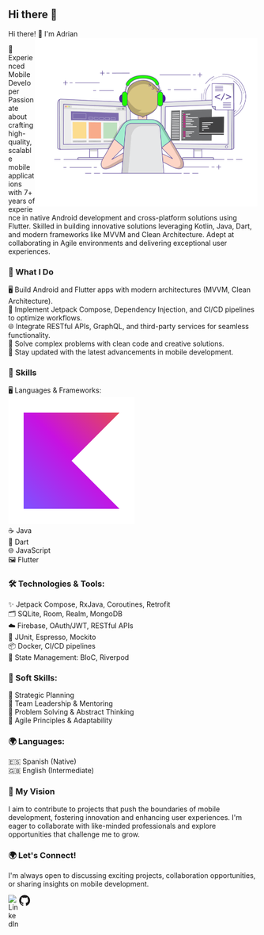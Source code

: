 ## Hi there 👋

Hi there! 👋 I'm Adrian
<img align="right" alt="GIF" src="https://github.com/a7asoft/a7asoft/blob/d564791b1a6b924236e2c2011c8542020e815797/assets/coding-freak.gif" width="450" height="340" />

🚀 Experienced Mobile Developer
Passionate about crafting high-quality, scalable mobile applications with 7+ years of experience in native Android development and cross-platform solutions using Flutter. Skilled in building innovative solutions leveraging Kotlin, Java, Dart, and modern frameworks like MVVM and Clean Architecture. Adept at collaborating in Agile environments and delivering exceptional user experiences.

### 🎯 What I Do  
🖥️ Build Android and Flutter apps with modern architectures (MVVM, Clean Architecture).  
🚀 Implement Jetpack Compose, Dependency Injection, and CI/CD pipelines to optimize workflows.  
🌐 Integrate RESTful APIs, GraphQL, and third-party services for seamless functionality.  
🔧 Solve complex problems with clean code and creative solutions.  
🌱 Stay updated with the latest advancements in mobile development.  


### 🔧 Skills  
🖥️ Languages & Frameworks:  
![Kotlin Logo](https://raw.githubusercontent.com/devicons/devicon/master/icons/kotlin/kotlin-original.svg)  
☕ Java  
🎯 Dart  
🌐 JavaScript  
🖼️ Flutter  


### 🛠️ Technologies & Tools:  
✨ Jetpack Compose, RxJava, Coroutines, Retrofit  
🗂️ SQLite, Room, Realm, MongoDB  
☁️ Firebase, OAuth/JWT, RESTful APIs  
🧪 JUnit, Espresso, Mockito  
📦 Docker, CI/CD pipelines  
🔧 State Management: BloC, Riverpod  

### 🧠 Soft Skills:  
🎯 Strategic Planning  
👥 Team Leadership & Mentoring  
🧩 Problem Solving & Abstract Thinking  
🔄 Agile Principles & Adaptability  

### 🌍 Languages:  
🇪🇸 Spanish (Native)  
🇬🇧 English (Intermediate)  

### 🎯 My Vision  
I aim to contribute to projects that push the boundaries of mobile development, fostering innovation and enhancing user experiences. I'm eager to collaborate with like-minded professionals and explore opportunities that challenge me to grow.  

### 🌍 Let's Connect!  
I'm always open to discussing exciting projects, collaboration opportunities, or sharing insights on mobile development.  

<img align="left" alt="LinkedIn" width="22px" src="https://cdn.jsdelivr.net/npm/simple-icons@v3/icons/linkedin.svg" />
<img align="left" alt="GitHub" width="22px" src="https://raw.githubusercontent.com/github/explore/78df643247d429f6cc873026c0622819ad797942/topics/github/github.png" />

<br /> <br />

